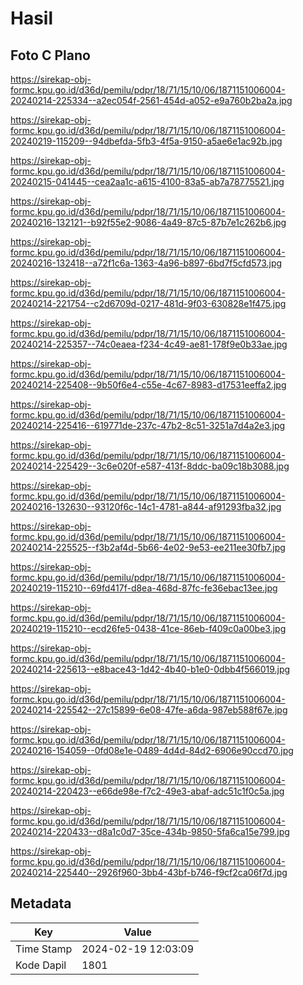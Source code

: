 # Hasil

## Foto C Plano

https://sirekap-obj-formc.kpu.go.id/d36d/pemilu/pdpr/18/71/15/10/06/1871151006004-20240214-225334--a2ec054f-2561-454d-a052-e9a760b2ba2a.jpg

https://sirekap-obj-formc.kpu.go.id/d36d/pemilu/pdpr/18/71/15/10/06/1871151006004-20240219-115209--94dbefda-5fb3-4f5a-9150-a5ae6e1ac92b.jpg

https://sirekap-obj-formc.kpu.go.id/d36d/pemilu/pdpr/18/71/15/10/06/1871151006004-20240215-041445--cea2aa1c-a615-4100-83a5-ab7a78775521.jpg

https://sirekap-obj-formc.kpu.go.id/d36d/pemilu/pdpr/18/71/15/10/06/1871151006004-20240216-132121--b92f55e2-9086-4a49-87c5-87b7e1c262b6.jpg

https://sirekap-obj-formc.kpu.go.id/d36d/pemilu/pdpr/18/71/15/10/06/1871151006004-20240216-132418--a72f1c6a-1363-4a96-b897-6bd7f5cfd573.jpg

https://sirekap-obj-formc.kpu.go.id/d36d/pemilu/pdpr/18/71/15/10/06/1871151006004-20240214-221754--c2d6709d-0217-481d-9f03-630828e1f475.jpg

https://sirekap-obj-formc.kpu.go.id/d36d/pemilu/pdpr/18/71/15/10/06/1871151006004-20240214-225357--74c0eaea-f234-4c49-ae81-178f9e0b33ae.jpg

https://sirekap-obj-formc.kpu.go.id/d36d/pemilu/pdpr/18/71/15/10/06/1871151006004-20240214-225408--9b50f6e4-c55e-4c67-8983-d17531eeffa2.jpg

https://sirekap-obj-formc.kpu.go.id/d36d/pemilu/pdpr/18/71/15/10/06/1871151006004-20240214-225416--619771de-237c-47b2-8c51-3251a7d4a2e3.jpg

https://sirekap-obj-formc.kpu.go.id/d36d/pemilu/pdpr/18/71/15/10/06/1871151006004-20240214-225429--3c6e020f-e587-413f-8ddc-ba09c18b3088.jpg

https://sirekap-obj-formc.kpu.go.id/d36d/pemilu/pdpr/18/71/15/10/06/1871151006004-20240216-132630--93120f6c-14c1-4781-a844-af91293fba32.jpg

https://sirekap-obj-formc.kpu.go.id/d36d/pemilu/pdpr/18/71/15/10/06/1871151006004-20240214-225525--f3b2af4d-5b66-4e02-9e53-ee211ee30fb7.jpg

https://sirekap-obj-formc.kpu.go.id/d36d/pemilu/pdpr/18/71/15/10/06/1871151006004-20240219-115210--69fd417f-d8ea-468d-87fc-fe36ebac13ee.jpg

https://sirekap-obj-formc.kpu.go.id/d36d/pemilu/pdpr/18/71/15/10/06/1871151006004-20240219-115210--ecd26fe5-0438-41ce-86eb-f409c0a00be3.jpg

https://sirekap-obj-formc.kpu.go.id/d36d/pemilu/pdpr/18/71/15/10/06/1871151006004-20240214-225613--e8bace43-1d42-4b40-b1e0-0dbb4f566019.jpg

https://sirekap-obj-formc.kpu.go.id/d36d/pemilu/pdpr/18/71/15/10/06/1871151006004-20240214-225542--27c15899-6e08-47fe-a6da-987eb588f67e.jpg

https://sirekap-obj-formc.kpu.go.id/d36d/pemilu/pdpr/18/71/15/10/06/1871151006004-20240216-154059--0fd08e1e-0489-4d4d-84d2-6906e90ccd70.jpg

https://sirekap-obj-formc.kpu.go.id/d36d/pemilu/pdpr/18/71/15/10/06/1871151006004-20240214-220423--e66de98e-f7c2-49e3-abaf-adc51c1f0c5a.jpg

https://sirekap-obj-formc.kpu.go.id/d36d/pemilu/pdpr/18/71/15/10/06/1871151006004-20240214-220433--d8a1c0d7-35ce-434b-9850-5fa6ca15e799.jpg

https://sirekap-obj-formc.kpu.go.id/d36d/pemilu/pdpr/18/71/15/10/06/1871151006004-20240214-225440--2926f960-3bb4-43bf-b746-f9cf2ca06f7d.jpg


## Metadata

| Key        | Value               |
| ---------- | ------------------- |
| Time Stamp | 2024-02-19 12:03:09 |
| Kode Dapil | 1801                |



